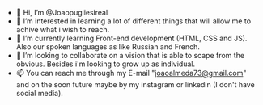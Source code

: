 - 👋 Hi, I’m @Joaopugliesireal
- 👀 I’m interested in learning a lot of different things that will allow me to achive what i wish to reach.
- 🌱 I’m currently learning Front-end development (HTML, CSS and JS). Also our spoken languages as like Russian and French.
- 💞️ I’m looking to collaborate on a vision that is able to scape from the obvious. Besides i'm looking to grow up as individual. 
- 📫 You can reach me through my E-mail "joaoalmeda73@gmail.com" and on the soon future maybe by my instagram or linkedin (I don't have social media).

<!---
Joaopugliesireal/Joaopugliesireal is a ✨ special ✨ repository because its `README.md` (this file) appears on your GitHub profile.
You can click the Preview link to take a look at your changes.
--->
